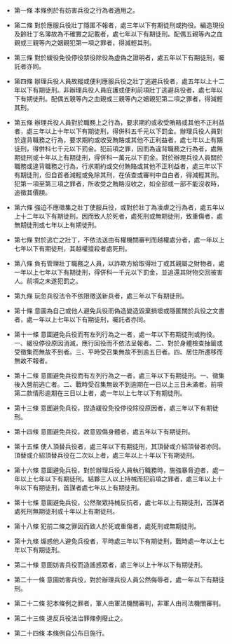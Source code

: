 * 第一條 本條例於有妨害兵役之行為者適用之。

* 第二條 對於應服兵役壯丁隱匿不報者，處三年以下有期徒刑或拘役。編造現役及齡壯丁名簿故為不確實之記載者，處七年以下有期徒刑。配偶五親等內之血親或三親等內之姻親犯第一項之罪者，得減輕其刑。

* 第三條 對於緩役免役停役禁役除役為虛偽之證明者，處五年以下有期徒刑，囑託者亦同。

* 第四條 辦理兵役人員故縱或便利應服兵役之壯丁逃避兵役者，處五年以上十二年以下有期徒刑。非辦理兵役人員庇護或便利前項壯丁逃避兵役者，處七年以下有期徒刑。配偶五親等內之血親或三親等內之姻親犯第二項之罪者，得減輕其刑。

* 第五條 辦理兵役人員對於職務上之行為，要求期約或收受賄賂或其他不正利益者，處三年以上十年以下有期徒刑，得併科五千元以下罰金。辦理兵役人員對於違背職務之行為，要求期約或收受賄賂或其他不正利益者，處七年以上有期徒刑，得併科七千元以下罰金。犯前項之罪，因而為違背職務之行為者，處無期徒刑或十年以上有期徒刑，得併科一萬元以下罰金。對於辦理兵役人員關於職務或違背職務之行為，行求期約或交付賄賂或其他不正利益者，處三年以下有期徒刑，但自首者減輕或免除其刑，在偵查或審判中自白者，得減輕其刑。犯第一項至第三項之罪者，所收受之賄賂沒收之，如全部或一部不能沒收時，追徵其價額。

* 第六條 強迫不應徵集之壯丁使服兵役，或對於壯丁為凌虐之行為者，處五年以上十二年以下有期徒刑。因而致人於死者，處死刑或無期徒刑，致重傷者，處無期徒刑或七年以上有期徒刑。

* 第七條 對於逃亡之壯丁，不依法送由有權機關審判而越權處分者，處一年以上七年以下有期徒刑，其越權擅殺者處死刑。

* 第八條 負有管理壯丁職務之人員，以詐欺方給取得壯丁或其親屬之財物者，處一年以上七年以下有期徒刑，得併科一千元以下罰金，並追還其財物交回被害人。前項之未遂犯罰之。

* 第九條 玩忽兵役法令不依限徵送新兵者，處三年以下有期徒刑。

* 第十條 意圖為自己或他人避免兵役而偽造變造毀棄損壞或隱匿關於兵役之文書者，處一年以上七年以下有期徒刑，囑託者亦同。

* 第十一條 意圖避免兵役而有左列行為之一者，處一年以下有期徒刑或拘役。一、緩役停役原因消滅，應行回役而不依法呈報者。二、對於身體檢查抽籤或受徵集而無故不到者。三、平時受召集無故不到逾五日者。四、居住所遷移而無故不報者。

* 第十二條 意圖避免兵役而有左列行為之一者，處三年以下有期徒刑。一、徵集後入營前逃亡者。二、戰時受召集無故不到逾期在一日以上三日未滿者。前項第二款情形逾期在三日以上者，處一年以上七年以下有期徒刑。

* 第十三條 意圖避免兵役，捏造緩役免役停役除役原因者，處三年以下有期徒刑。

* 第十四條 意圖避免兵役，故意毀傷身體者，處五年以下有期徒刑。

* 第十五條 使人頂替兵役者，處三年以下有期徒刑，其頂替或介紹頂替者亦同。頂替或介紹頂替兵役在二次以上者，處三年以上十年以下有期徒刑。

* 第十六條 意圖避免兵役，對於辦理兵役人員執行職務時，施強暴脅迫者，處一年以上七年以下有期徒刑。結夥三人以上持械而犯前項之罪者，處三年以上十年以下有期徒刑，首謀者處七年以上有期徒刑。

* 第十七條 意圖避免兵役，公然聚眾持械反抗者，處七年以上有期徒刑，首謀者處死刑無期徒刑或十年以上有期徒刑。

* 第十八條 犯前二條之罪因而致人於死或重傷者，處死刑或無期徒刑。

* 第十九條 煽惑他人避免兵役者，平時處三年以下有期徒刑，戰時處一年以上七年以下有期徒刑。

* 第二十條 意圖妨害兵役而造謠惑眾者，處三年以上十年以下有期徒刑。

* 第二十一條 意圖妨害兵役，對於辦理兵役人員公然侮辱者，處一年以下有期徒刑。

* 第二十二條 犯本條例之罪者，軍人由軍法機關審判，非軍人由司法機關審判。

* 第二十三條 違反兵役法治罪條例廢止之。

* 第二十四條 本條例自公布日施行。

